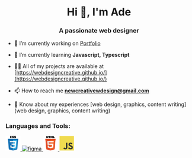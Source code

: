<h1 align="center">Hi 👋, I'm Ade</h1>
<h3 align="center">A passionate web designer</h3>

- 🔭 I’m currently working on [Portfolio](https://webdesigncreative.github.io/)

- 🌱 I’m currently learning **Javascript, Typescript**

- 👨‍💻 All of my projects are available at [https://webdesigncreative.github.io/](https://webdesigncreative.github.io/)

- 📫 How to reach me **newcreativewdesign@gmail.com**

- 📄 Know about my experiences [web design, graphics, content writing](web design, graphics, content writing)

<h3 align="left">Languages and Tools:</h3>
<p align="left"> <a href="https://www.w3schools.com/css/" target="_blank" rel="noreferrer"> <img src="https://raw.githubusercontent.com/devicons/devicon/master/icons/css3/css3-original-wordmark.svg" alt="css3" width="40" height="40"/> </a> <a href="https://www.figma.com/" target="_blank" rel="noreferrer"> <img src="https://www.vectorlogo.zone/logos/figma/figma-icon.svg" alt="figma" width="40" height="40"/> </a> <a href="https://www.w3.org/html/" target="_blank" rel="noreferrer"> <img src="https://raw.githubusercontent.com/devicons/devicon/master/icons/html5/html5-original-wordmark.svg" alt="html5" width="40" height="40"/> </a> <a href="https://developer.mozilla.org/en-US/docs/Web/JavaScript" target="_blank" rel="noreferrer"> <img src="https://raw.githubusercontent.com/devicons/devicon/master/icons/javascript/javascript-original.svg" alt="javascript" width="40" height="40"/> </a> </p>

